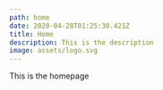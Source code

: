 ```yaml
---
path: home
date: 2020-04-28T01:25:30.421Z
title: Home
description: This is the description
image: assets/logo.svg
---
```

This is the homepage
